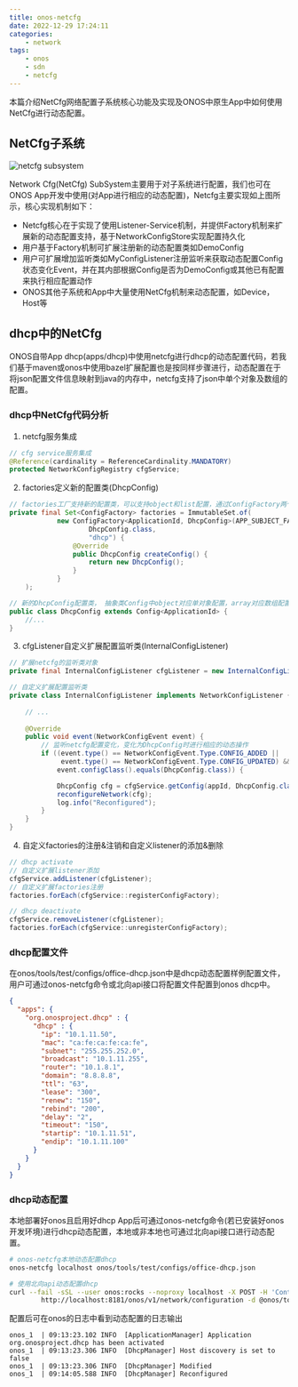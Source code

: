 ```yaml
---
title: onos-netcfg
date: 2022-12-29 17:24:11
categories: 
	- network
tags: 
	- onos
	- sdn
	- netcfg
---
```


本篇介绍NetCfg网络配置子系统核心功能及实现及ONOS中原生App中如何使用NetCfg进行动态配置。

<!--more-->

## NetCfg子系统

![netcfg subsystem](https://gitee.com/martrix/blog-images/raw/master/img/20221229-154514.png)

Network Cfg(NetCfg) SubSystem主要用于对子系统进行配置，我们也可在ONOS App开发中使用(对App进行相应的动态配置)，Netcfg主要实现如上图所示，核心实现机制如下：

* Netcfg核心在于实现了使用Listener-Service机制，并提供Factory机制来扩展新的动态配置支持，基于NetworkConfigStore实现配置持久化
* 用户基于Factory机制可扩展注册新的动态配置类如DemoConfig
* 用户可扩展增加监听类如MyConfigListener注册监听来获取动态配置Config状态变化Event，并在其内部根据Config是否为DemoConfig或其他已有配置来执行相应配置动作
* ONOS其他子系统和App中大量使用NetCfg机制来动态配置，如Device，Host等

## dhcp中的NetCfg

ONOS自带App dhcp(apps/dhcp)中使用netcfg进行dhcp的动态配置代码，若我们基于maven或onos中使用bazel扩展配置也是按同样步骤进行，动态配置在于将json配置文件信息映射到java的内存中，netcfg支持了json中单个对象及数组的配置。

### dhcp中NetCfg代码分析

1. netcfg服务集成

```java
// cfg service服务集成    
@Reference(cardinality = ReferenceCardinality.MANDATORY)
protected NetworkConfigRegistry cfgService;
```

2. factories定义新的配置类(DhcpConfig)

```java
// factories工厂支持新的配置类，可以支持object和list配置，通过ConfigFactory两个构造函数来区分
private final Set<ConfigFactory> factories = ImmutableSet.of(
            new ConfigFactory<ApplicationId, DhcpConfig>(APP_SUBJECT_FACTORY,
                    DhcpConfig.class,
                    "dhcp") {
                @Override
                public DhcpConfig createConfig() {
                    return new DhcpConfig();
                }
            }
    );

// 新的DhcpConfig配置类， 抽象类Config中object对应单对象配置，array对应数组配置
public class DhcpConfig extends Config<ApplicationId> {
    //...
}

```

3. cfgListener自定义扩展配置监听类(InternalConfigListener)

```java
// 扩展netcfg的监听类对象
private final InternalConfigListener cfgListener = new InternalConfigListener();

// 自定义扩展配置监听类
private class InternalConfigListener implements NetworkConfigListener {
    
    // ...
    
    @Override
    public void event(NetworkConfigEvent event) {
        // 监听netcfg配置变化，变化为DhcpConfig时进行相应的动态操作
        if ((event.type() == NetworkConfigEvent.Type.CONFIG_ADDED ||
             event.type() == NetworkConfigEvent.Type.CONFIG_UPDATED) &&
            event.configClass().equals(DhcpConfig.class)) {

            DhcpConfig cfg = cfgService.getConfig(appId, DhcpConfig.class);
            reconfigureNetwork(cfg);
            log.info("Reconfigured");
        }
    }
}

```

4. 自定义factories的注册&注销和自定义listener的添加&删除

```java
// dhcp activate
// 自定义扩展listener添加
cfgService.addListener(cfgListener);
// 自定义扩展factories注册
factories.forEach(cfgService::registerConfigFactory);

// dhcp deactivate
cfgService.removeListener(cfgListener);
factories.forEach(cfgService::unregisterConfigFactory);

```

### dhcp配置文件

在onos/tools/test/configs/office-dhcp.json中是dhcp动态配置样例配置文件，用户可通过onos-netcfg命令或北向api接口将配置文件配置到onos dhcp中。

```json
{
  "apps": {
    "org.onosproject.dhcp" : {
      "dhcp" : {
        "ip": "10.1.11.50",
        "mac": "ca:fe:ca:fe:ca:fe",
        "subnet": "255.255.252.0",
        "broadcast": "10.1.11.255",
        "router": "10.1.8.1",
        "domain": "8.8.8.8",
        "ttl": "63",
        "lease": "300",
        "renew": "150",
        "rebind": "200",
        "delay": "2",
        "timeout": "150",
        "startip": "10.1.11.51",
        "endip": "10.1.11.100"
      }
    }
  }
}
```

### dhcp动态配置

本地部署好onos且启用好dhcp App后可通过onos-netcfg命令(若已安装好onos开发环境)进行dhcp动态配置，本地或非本地也可通过北向api接口进行动态配置。

```bash
# onos-netcfg本地动态配置dhcp
onos-netcfg localhost onos/tools/test/configs/office-dhcp.json 

# 使用北向api动态配置dhcp
curl --fail -sSL --user onos:rocks --noproxy localhost -X POST -H 'Content-Type:application/json' \
		http://localhost:8181/onos/v1/network/configuration -d @onos/tools/test/configs/office-dhcp.json
```

配置后可在onos的日志中看到动态配置的日志输出

```
onos_1  | 09:13:23.102 INFO  [ApplicationManager] Application org.onosproject.dhcp has been activated
onos_1  | 09:13:23.306 INFO  [DhcpManager] Host discovery is set to false
onos_1  | 09:13:23.306 INFO  [DhcpManager] Modified
onos_1  | 09:14:05.588 INFO  [DhcpManager] Reconfigured

```

